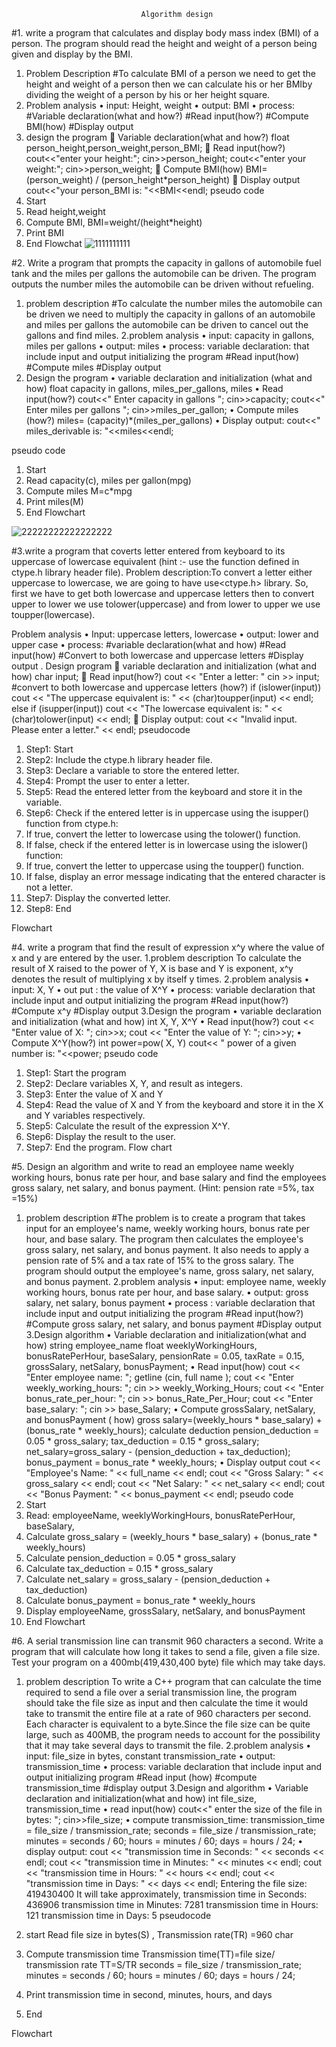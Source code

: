                                  Algorithm design
#1. write a program that calculates and display body mass index (BMI) of a person. The program should read the height and weight of a person being given and display by the BMI.
1. Problem Description
#To calculate BMI of a person we need to get the height and weight of a person then we can calculate his or her BMIby dividing the weight of a person by his or her height square.
2. Problem analysis
•	input: Height, weight
•	output: BMI
•	process:
#Variable declaration(what and how?)
#Read input(how?)
#Compute BMI(how)
#Display output
3. design the program
	Variable declaration(what and how?)
float person_height,person_weight,person_BMI;
	Read input(how?)
cout<<"enter your height:";
cin>>person_height;
cout<<"enter your weight:";
cin>>person_weight;
	Compute BMI(how)
BMI= (person_weight) / (person_height*person_height)
	Display output
cout<<"your person_BMI is: "<<BMI<<endl;
                         pseudo code
1.	Start 
2.	Read height,weight
3.	Compute BMI, BMI=weight/(height*height)
4.	Print BMI
5.	End
        Flowchat
![1111111111](https://github.com/SWEG-2015EC-Batch/Coding-Geeks/assets/149225623/b279244d-694e-4851-b239-4d5dcfa58c66)



#2. Write a program that prompts the capacity in gallons of automobile fuel tank and the miles per gallons the automobile can be driven. The program outputs the number miles the automobile can be driven without refueling.
1. problem description 
#To calculate the number miles the automobile can be driven we need to multiply the capacity in gallons of an automobile and miles per gallons the automobile can be driven to cancel out the gallons and find miles.
2.problem analysis
•	input: capacity in gallons, miles per gallons
•	output: miles
•	process: 
variable declaration: that include input and output
initializing the program
#Read input(how)
#Compute miles
#Display output
3. Design the program
•	variable declaration and initialization (what and how)
float  capacity in gallons, miles_per_gallons, miles
•	Read input(how?)
cout<<" Enter capacity in gallons ";
cin>>capacity;
cout<<" Enter miles per gallons ";
cin>>miles_per_gallon;
•	Compute miles (how?)
miles= (capacity)*(miles_per_gallons)
•	Display output:
cout<<" miles_derivable is: "<<miles<<endl;

pseudo code
1.	Start
2.	Read capacity(c), miles per gallon(mpg)
3.	Compute miles M=c*mpg
4.	Print miles(M)
5.	End
           Flowchart
        
![22222222222222222](https://github.com/SWEG-2015EC-Batch/Coding-Geeks/assets/149225623/3d881a66-f6c9-4b39-8191-ab5966ec8a90)



#3.write a program that coverts  letter entered from keyboard to its uppercase of lowercase equivalent (hint :- use the function defined in ctype.h library header file).
Problem description:To convert a letter either uppercase to lowercase, we are going to have use<ctype.h> library. So, first we have to get both lowercase and uppercase letters then to convert upper to lower we use tolower(uppercase) and from lower to upper we use toupper(lowercase).

 Problem analysis 
•	Input: uppercase letters, lowercase
•	output: lower and upper case
•	process: 
#variable declaration(what and how)
#Read input(how)
#Convert to both lowercase and uppercase letters
#Display output
. Design program
	variable declaration and initialization (what and how)
char input;
	Read input(how?)
 cout << "Enter a letter: "
 cin >> input;
#convert to both lowercase and uppercase letters (how?)
if (islower(input)) 
 cout << "The uppercase equivalent is: " << (char)toupper(input) << endl;
  else if (isupper(input)) 
   cout << "The lowercase equivalent is: " << (char)tolower(input) << endl;
	Display output:
  cout << "Invalid input. Please enter a letter." << endl;
    pseudocode
1.	Step1: Start
2.	Step2: Include the ctype.h library header file.
3.	Step3: Declare a variable to store the entered letter.
4.	Step4: Prompt the user to enter a letter.
5.	Step5: Read the entered letter from the keyboard and store it in the variable.
6.	Step6: Check if the entered letter is in uppercase using the isupper() function from ctype.h:
7.	 If true, convert the letter to lowercase using the tolower() function.
8. If false, check if the entered letter is in lowercase using the islower() function:
9.	If true, convert the letter to uppercase using the toupper() function.
10. If false, display an error message indicating that the entered character is not a letter.
11.	Step7: Display the converted letter.
12.	Step8: End

Flowchart

#4. write a program that find the result of expression x^y where the value of x and y are entered by the user.
1.problem description
To calculate the result of X raised to the power of Y, X is base and Y is exponent, x^y denotes the result of multiplying x by itself y times.
2.problem analysis
•	input: X, Y
•	out put : the value of X^Y
•	process:
variable declaration that include input and output
initializing the program
#Read input(how?)
#Compute x^y
#Display output
3.Design the program
•	variable declaration and initialization (what and how)
int X, Y, X^Y
•	Read input(how?)
cout << "Enter value of X: ";
cin>>x;
cout << "Enter the value of Y: ";
cin>>y;
•	Compute X^Y(how?)
int power=pow( X, Y)
cout<< " power of a given number is: "<<power;
          pseudo code
1.	Step1: Start the program 
2.	Step2: Declare variables X, Y, and result as integers.
3.	Step3: Enter the value of X and Y
4.	Step4: Read the value of X and Y from the keyboard and store it in the X and Y variables respectively.
5.	Step5: Calculate the result of the expression X^Y.
6.	Step6: Display the result to the user.
7.	Step7: End the program.
Flow chart


#5. Design an algorithm and write to read an employee name weekly working hours, bonus rate per hour, and base salary and find the employees gross salary, net salary, and bonus payment. 
(Hint: pension rate =5%, tax =15%)
1. problem description 
#The problem is to create a program that takes input for an employee's name, weekly working hours, bonus rate per hour, and base salary. The program then calculates the employee's gross salary, net salary, and bonus payment. It also needs to apply a pension rate of 5% and a tax rate of 15% to the gross salary.
The program should output the employee's name, gross salary, net salary, and bonus payment.
2.problem analysis
•	input: employee name, weekly working hours, bonus rate per hour, and base salary.
•	output: gross salary, net salary, bonus payment
•	process : variable declaration that include input and output
initializing the program
#Read input(how?)
#Compute gross salary, net salary, and bonus payment
#Display output
3.Design algorithm
•	Variable declaration and initialization(what and how)
string employee_name
float weeklyWorkingHours, bonusRatePerHour, baseSalary, pensionRate = 0.05, taxRate = 0.15, grossSalary, netSalary, bonusPayment;
•	Read input(how)
cout << "Enter employee name: ";
getline (cin, full name );
cout << "Enter weekly_working_hours: ";
cin >> weekly_Working_Hours;
cout << "Enter bonus_rate_per_hour: ";
cin >> bonus_Rate_Per_Hour;
cout << "Enter base_salary: ";
cin >> base_Salary;
•	Compute grossSalary, netSalary, and bonusPayment ( how)
gross salary=(weekly_hours * base_salary) + (bonus_rate * weekly_hours);
calculate deduction
pension_deduction = 0.05 * gross_salary;
 tax_deduction = 0.15 * gross_salary;
net_salary=gross_salary - (pension_deduction + tax_deduction);
bonus_payment = bonus_rate * weekly_hours;
•	Display output
cout << "Employee's Name: " << full_name << endl;
    cout << "Gross Salary: " << gross_salary << endl;
    cout << "Net Salary: " << net_salary << endl;
    cout << "Bonus Payment: " << bonus_payment << endl;
            pseudo code
1. Start
2. Read: employeeName, weeklyWorkingHours, bonusRatePerHour, baseSalary,
3. Calculate gross_salary = (weekly_hours * base_salary) + (bonus_rate * weekly_hours)
4. Calculate pension_deduction = 0.05 * gross_salary
5. Calculate   tax_deduction = 0.15 * gross_salary
6. Calculate net_salary = gross_salary - (pension_deduction + tax_deduction)
7. Calculate bonus_payment = bonus_rate * weekly_hours
8. Display employeeName, grossSalary, netSalary, and bonusPayment
9. End
Flowchart
 
#6. A serial transmission line can transmit 960 characters a second. Write a program that will calculate how long it takes to send a file, given a file size. Test your program on a 400mb(419,430,400 byte) file which may take days.
1. problem description
To write a C++ program that can calculate the time required to send a file over a serial transmission line, the program should take the file size as input and then calculate the time it would take to transmit the entire file at a rate of 960 characters per second. Each character is equivalent to a byte.Since the file size can be quite large, such as 400MB, the program needs to account for the possibility that it may take several days to transmit the file.
2.problem analysis
•	input: file_size in bytes, constant transmission_rate
•	output: transmission_time
•	process: variable declaration that include input and output
initializing program
#Read input (how)
#compute transmission_time
#display output
3.Design and algorithm
•	Variable declaration and initialization(what and how)
int file_size, transmission_time
•	read input(how)
  cout<<" enter the size of the file in bytes: ";
 cin>>file_size;
•	compute transmission_time:
transmission_time = file_size / transmission_rate;
 seconds = file_size / transmission_rate;
minutes = seconds / 60;
hours = minutes / 60;
days = hours / 24;
•	display output:
cout << "transmission time in Seconds: " << seconds << endl;
    cout << "transmission time in Minutes: " << minutes << endl;
    cout << "transmission time in Hours: " << hours << endl;
    cout << "transmission time in Days: " << days << endl;
Entering the file size: 419430400 It will take approximately,
transmission time in Seconds: 436906
transmission time in Minutes: 7281
transmission time in Hours: 121
transmission time in Days: 5
   pseudocode 
1.	start
Read  file size in bytes(S) , Transmission rate(TR) =960 char
2.	Compute transmission time 
Transmission time(TT)=file size/ transmission rate
TT=S/TR
           seconds = file_size / transmission_rate;
            minutes = seconds / 60;
              hours = minutes / 60;
                days = hours / 24;	

3.	Print transmission time in second, minutes, hours, and days

4.	End 

Flowchart



